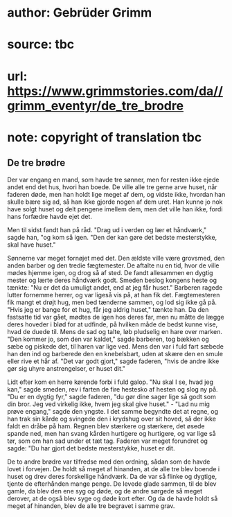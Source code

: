 # author: Gebrüder Grimm
# source: tbc
# url: https://www.grimmstories.com/da//grimm_eventyr/de_tre_brodre
# note: copyright of translation tbc

## De tre brødre 

Der var engang en mand, som havde tre sønner, men for resten ikke ejede
andet end det hus, hvori han boede. De ville alle tre gerne arve huset,
når faderen døde, men han holdt lige meget af dem, og vidste ikke,
hvordan han skulle bære sig ad, så han ikke gjorde nogen af dem uret.
Han kunne jo nok have solgt huset og delt pengene imellem dem, men det
ville han ikke, fordi hans forfædre havde ejet det.

Men til sidst fandt han på råd. "Drag ud i verden og lær et håndværk,"
sagde han, "og kom så igen. "Den der kan gøre det bedste mesterstykke,
skal have huset."

Sønnerne var meget fornøjet med det. Den ældste ville være grovsmed, den
anden barber og den tredie fægtemester. De aftalte nu en tid, hvor de
ville mødes hjemme igen, og drog så af sted. De fandt allesammen en
dygtig mester og lærte deres håndværk godt. Smeden beslog kongens heste
og tænkte: "Nu er det da umuligt andet, end at jeg får huset."
Barberen ragede lutter fornemme herrer, og var ligeså vis på, at han fik
det. Fægtemesteren fik mangt et drøjt hug, men bed tænderne sammen, og
lod sig ikke gå på. "Hvis jeg er bange for et hug, får jeg aldrig
huset," tænkte han. Da den fastsatte tid var gået, mødtes de igen hos
deres far, men nu måtte de lægge deres hoveder i blød for at udfinde, på
hvilken måde de bedst kunne vise, hvad de duede til. Mens de sad og
talte, løb pludselig en hare over marken. "Den kommer jo, som den var
kaldet," sagde barberen, tog bækken og sæbe og piskede det, til haren
var lige ved. Mens den var i fuld fart sæbede han den ind og barberede
den en knebelsbart, uden at skære den en smule eller rive et hår af.
"Det var godt gjort," sagde faderen, "hvis de andre ikke gør sig
uhyre anstrengelser, er huset dit."

Lidt efter kom en herre kørende forbi i fuld galop. "Nu skal I se, hvad
jeg kan," sagde smeden, rev i farten de fire hestesko af hesten og slog
ny på. "Du er en dygtig fyr," sagde faderen, "du gør dine sager lige
så godt som din bror. Jeg ved virkelig ikke, hvem jeg skal give
huset." - "Lad nu mig prøve engang," sagde den yngste. I det samme
begyndte det at regne, og han trak sin kårde og svingede den i krydshug
over sit hoved, så der ikke faldt en dråbe på ham. Regnen blev stærkere
og stærkere, det øsede spande ned, men han svang kården hurtigere og
hurtigere, og var lige så tør, som om han sad under et tæt tag. Faderen
var meget forundret og sagde: "Du har gjort det bedste mesterstykke,
huset er dit.

De to andre brødre var tilfredse med den ordning, sådan som de havde
lovet i forvejen. De holdt så meget af hinanden, at de alle tre blev
boende i huset og drev deres forskellige håndværk. Da de var så flinke
og dygtige, tjente de efterhånden mange penge. De levede glade sammen,
til de blev gamle, da blev den ene syg og døde, og de andre sørgede så
meget derover, at de også blev syge og døde kort efter. Og da de havde
holdt så meget af hinanden, blev de alle tre begravet i samme grav.
